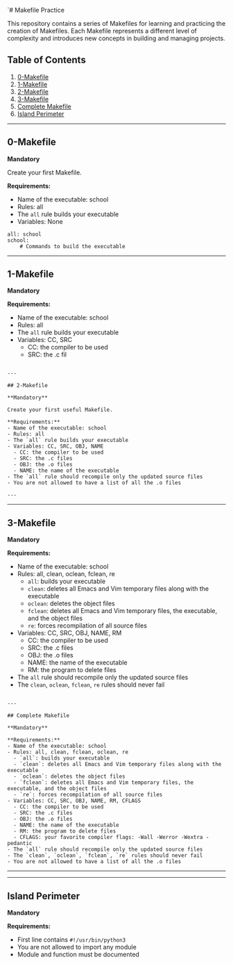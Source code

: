 `# Makefile Practice

This repository contains a series of Makefiles for learning and practicing the creation of Makefiles. Each Makefile represents a different level of complexity and introduces new concepts in building and managing projects.

## Table of Contents

1. [0-Makefile](#0-makefile)
2. [1-Makefile](#1-makefile)
3. [2-Makefile](#2-makefile)
4. [3-Makefile](#3-makefile)
5. [Complete Makefile](#complete-makefile)
6. [Island Perimeter](#island-perimeter)

---

## 0-Makefile

**Mandatory**

Create your first Makefile.

**Requirements:**
- Name of the executable: school
- Rules: all
- The `all` rule builds your executable
- Variables: None

```make
all: school
school:
	# Commands to build the executable
```

---

## 1-Makefile

**Mandatory**

**Requirements:**
- Name of the executable: school
- Rules: all
- The `all` rule builds your executable
- Variables: CC, SRC
  - CC: the compiler to be used
  - SRC: the .c fil
```

---

## 2-Makefile

**Mandatory**

Create your first useful Makefile.

**Requirements:**
- Name of the executable: school
- Rules: all
- The `all` rule builds your executable
- Variables: CC, SRC, OBJ, NAME
  - CC: the compiler to be used
  - SRC: the .c files
  - OBJ: the .o files
  - NAME: the name of the executable
- The `all` rule should recompile only the updated source files
- You are not allowed to have a list of all the .o files

---
```

---

## 3-Makefile

**Mandatory**

**Requirements:**
- Name of the executable: school
- Rules: all, clean, oclean, fclean, re
  - `all`: builds your executable
  - `clean`: deletes all Emacs and Vim temporary files along with the executable
  - `oclean`: deletes the object files
  - `fclean`: deletes all Emacs and Vim temporary files, the executable, and the object files
  - `re`: forces recompilation of all source files
- Variables: CC, SRC, OBJ, NAME, RM
  - CC: the compiler to be used
  - SRC: the .c files
  - OBJ: the .o files
  - NAME: the name of the executable
  - RM: the program to delete files
- The `all` rule should recompile only the updated source files
- The `clean`, `oclean`, `fclean`, `re` rules should never fail
```

---

## Complete Makefile

**Mandatory**

**Requirements:**
- Name of the executable: school
- Rules: all, clean, fclean, oclean, re
  - `all`: builds your executable
  - `clean`: deletes all Emacs and Vim temporary files along with the executable
  - `oclean`: deletes the object files
  - `fclean`: deletes all Emacs and Vim temporary files, the executable, and the object files
  - `re`: forces recompilation of all source files
- Variables: CC, SRC, OBJ, NAME, RM, CFLAGS
  - CC: the compiler to be used
  - SRC: the .c files
  - OBJ: the .o files
  - NAME: the name of the executable
  - RM: the program to delete files
  - CFLAGS: your favorite compiler flags: -Wall -Werror -Wextra -pedantic
- The `all` rule should recompile only the updated source files
- The `clean`, `oclean`, `fclean`, `re` rules should never fail
- You are not allowed to have a list of all the .o files
```

---
---

## Island Perimeter

**Mandatory**

**Requirements:**
- First line contains `#!/usr/bin/python3`
- You are not allowed to import any module
- Module and function must be documented


